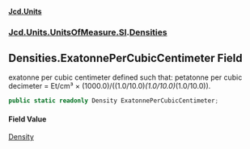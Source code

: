 #### [Jcd.Units](index.md 'index')
### [Jcd.Units.UnitsOfMeasure.SI](Jcd.Units.UnitsOfMeasure.SI.md 'Jcd.Units.UnitsOfMeasure.SI').[Densities](Densities.md 'Jcd.Units.UnitsOfMeasure.SI.Densities')

## Densities.ExatonnePerCubicCentimeter Field

exatonne per cubic centimeter defined such that: petatonne per cubic decimeter = Et/cm³ ×
(1000.0)/((1.0/10.0)*(1.0/10.0)*(1.0/10.0)).

```csharp
public static readonly Density ExatonnePerCubicCentimeter;
```

#### Field Value
[Density](Density.md 'Jcd.Units.UnitTypes.Density')
